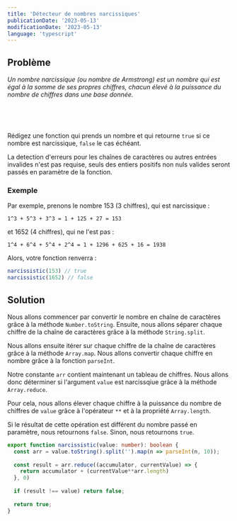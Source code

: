 ```yaml
---
title: 'Détecteur de nombres narcissiques'
publicationDate: '2023-05-13'
modificationDate: '2023-05-13'
language: 'typescript'
---
```


## Problème

_Un nombre narcissique (ou nombre de Armstrong) est un nombre qui est égal à la somme de ses propres chiffres, chacun élevé à la puissance du nombre de chiffres dans une base donnée._

&nbsp;

&nbsp;

Rédigez une fonction qui prends un nombre et qui retourne `true` si ce nombre est narcissique, `false` le cas échéant.

La detection d'erreurs pour les chaînes de caractères ou autres entrées invalides n'est pas requise, seuls des entiers positifs non nuls valides seront passés en paramètre de la fonction.

### Exemple

Par exemple, prenons le nombre 153 (3 chiffres), qui est narcissique :

```text
1^3 + 5^3 + 3^3 = 1 + 125 + 27 = 153
```

et 1652 (4 chiffres), qui ne l'est pas :

```text
1^4 + 6^4 + 5^4 + 2^4 = 1 + 1296 + 625 + 16 = 1938
```

Alors, votre fonction renverra :

```typescript
narcissistic(153) // true
narcissistic(1652) // false
```

## Solution

Nous allons commencer par convertir le nombre en chaîne de caractères grâce à la méthode `Number.toString`. Ensuite, nous allons séparer chaque chiffre de la chaîne de caractères grâce à la méthode `String.split`.

Nous allons ensuite itérer sur chaque chiffre de la chaîne de caractères grâce à la méthode `Array.map`. Nous allons convertir chaque chiffre en nombre grâce à la fonction `parseInt`.

Notre constante `arr` contient maintenant un tableau de chiffres. Nous allons donc déterminer si l'argument `value` est narcissqiue grâce à la méthode `Array.reduce`.

Pour cela, nous allons élever chaque chiffre à la puissance du nombre de chiffres de `value` grâce à l'opérateur `**` et à la propriété `Array.length`.

Si le résultat de cette opération est différent du nombre passé en paramètre, nous retournons `false`. Sinon, nous retournons `true`.

```typescript
export function narcissistic(value: number): boolean {
  const arr = value.toString().split('').map(n => parseInt(n, 10));
  
  const result = arr.reduce((accumulator, currentValue) => {
    return accumulator + (currentValue**arr.length)
  }, 0)
  
  if (result !== value) return false;
  
  return true;
}
```
